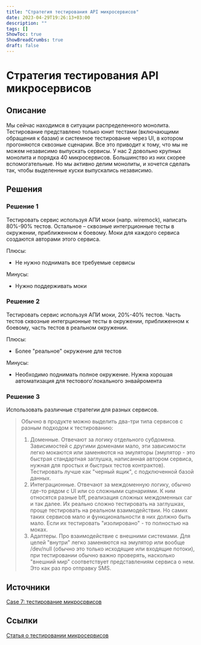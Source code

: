 ```yaml
---
title: "Стратегия тестирования API микросервисов"
date: 2023-04-29T19:26:13+03:00
description: ""
tags: []
ShowToc: true
ShowBreadCrumbs: true
draft: false
---
```

# Стратегия тестирования API микросервисов
## Описание
Мы сейчас находимся в ситуации распределенного монолита. Тестирование представлено только юнит тестами (включающими обращения к базам) и системное тестирование через UI, в котором прогоняются сквозные сценарии. Все это приводит к тому, что мы не можем независимо выпускать сервисы.
У нас 2 довольно крупных монолита и порядка 40 микросервисов. Большинство из них скорее вспомогательные. Но мы активно делим монолиты, и хочется сделать так, чтобы выделенные куски выпускались независимо.

## Решения
### Решение 1
Тестировать сервис используя АПИ моки (напр. wiremock), написать 80%-90% тестов. Остальное – сквозные интегрционные тесты в окружении, приближенном к боевому. Моки для каждого сервиса создаются авторами этого сервиса.

Плюсы:
- Не нужно поднимать все требуемые сервисы

Минусы:
- Нужно поддерживать моки

### Решение 2
Тестировать сервис используя АПИ моки, 20%-40% тестов. Часть тестов сквозные интегрционные тесты в окружении, приближенном к боевому, часть тестов в реальном окружении.

Плюсы:
- Более "реальное" окружение для тестов

Минусы:
- Необходимо поднимать полное окружение. Нужна хорошая автоматизация для тестового'локального энвайромента

### Решение 3
Использовать различные стратегии для разных сервисов.

> Обычно в продукте можно выделить два-три типа сервисов с разным подходом к тестированию:
> 1) Доменные. Отвечают за логику отдельного субдомена. Зависимостей с другими доменами мало, эти зависимости легко мокаются или заменяются на эмуляторы (эмулятор - это быстрая стандартная заглушка, написанная автором сервиса, нужная для простых и быстрых тестов контрактов). Тестировать лучше как "черный ящик", с подключенной базой данных.
> 2) Интеграционные. Отвечают за междоменную логику, обычно где-то рядом с UI или со сложными сценариями.
     К ним относятся разные bff, реализация сложных междоменных саг и так далее.
     Их реально сложно тестировать на заглушках, проще тестировать на реальном взаимодействии. Но самих таких сервисов мало и функциональности в них должно быть мало.
     Если их тестировать "изолировано" - то полностью на моках.
> 3) Адаптеры. Про взаимодействие с внешними системами.
     Для целей "внутри" легко заменяются на эмулятор или вообще /dev/null (обычно это только исходящие или входящие потоки), при тестировании обычно важно проверять, насколько "внешний мир" соответствует представлениям сервиса о нем. Это как раз про отправку SMS.

## Источники
[Case 7: тестирование микросрвисов](https://t.me/archicases/1345)

## Ссылки
[Статья о тестировании микросервисов](https://agilemindset.ru/тестирование-микросервисов/)
